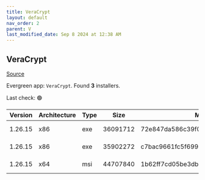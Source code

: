 ```yaml
---
title: VeraCrypt
layout: default
nav_order: 2
parent: V
last_modified_date: Sep 8 2024 at 12:38 AM
---
```


## VeraCrypt

[Source](https://www.veracrypt.fr/en/Home.html)

Evergreen app: `VeraCrypt`. Found **3** installers.

Last check: 🟢

| Version | Architecture | Type | Size     | Md5                              | URI                                                                                                                                                                                                                                          |
| ------- | ------------ | ---- | -------- | -------------------------------- | -------------------------------------------------------------------------------------------------------------------------------------------------------------------------------------------------------------------------------------------- |
| 1.26.15 | x86          | exe  | 36091712 | 72e847da586c39f0d0d64c170283c8e1 | [https://versaweb.dl.sourceforge.net/project/veracrypt/VeraCrypt%201.26.15/Windows/VeraCrypt%20Setup%201.26.15.exe](https://versaweb.dl.sourceforge.net/project/veracrypt/VeraCrypt%201.26.15/Windows/VeraCrypt%20Setup%201.26.15.exe)       |
| 1.26.15 | x86          | exe  | 35902272 | c7bac9661fc5f69941ce1fd044d00637 | [https://versaweb.dl.sourceforge.net/project/veracrypt/VeraCrypt%201.26.15/Windows/VeraCrypt%20Portable%201.26.15.exe](https://versaweb.dl.sourceforge.net/project/veracrypt/VeraCrypt%201.26.15/Windows/VeraCrypt%20Portable%201.26.15.exe) |
| 1.26.15 | x64          | msi  | 44707840 | 1b62ff7cd05be3db27efb595d69bf4a0 | [https://versaweb.dl.sourceforge.net/project/veracrypt/VeraCrypt%201.26.15/Windows/VeraCrypt_Setup_x64_1.26.15.msi](https://versaweb.dl.sourceforge.net/project/veracrypt/VeraCrypt%201.26.15/Windows/VeraCrypt_Setup_x64_1.26.15.msi)       |
